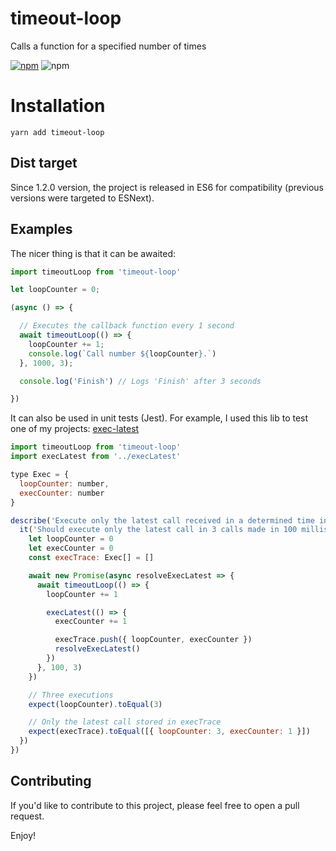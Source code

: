 # timeout-loop
Calls a function for a specified number of times

[![npm](https://img.shields.io/npm/v/timeout-loop.svg)](https://www.npmjs.com/package/timeout-loop) ![npm](https://img.shields.io/npm/dy/timeout-loop)


# Installation
```
yarn add timeout-loop
```

## Dist target
Since 1.2.0 version, the project is released in ES6 for compatibility (previous versions were targeted to ESNext).

## Examples

The nicer thing is that it can be awaited:


```js
import timeoutLoop from 'timeout-loop'

let loopCounter = 0;

(async () => {

  // Executes the callback function every 1 second
  await timeoutLoop(() => {
    loopCounter += 1;
    console.log(`Call number ${loopCounter}.`)
  }, 1000, 3);

  console.log('Finish') // Logs 'Finish' after 3 seconds

})
```

It can also be used in unit tests (Jest). For example, I used this lib to test one of my projects: [exec-latest](https://github.com/alexandrehpiva/exec-latest)

```js
import timeoutLoop from 'timeout-loop'
import execLatest from '../execLatest'

type Exec = {
  loopCounter: number,
  execCounter: number
}

describe('Execute only the latest call received in a determined time in milliseconds', () => {
  it('Should execute only the latest call in 3 calls made in 100 milliseconds each', async () => {
    let loopCounter = 0
    let execCounter = 0
    const execTrace: Exec[] = []

    await new Promise(async resolveExecLatest => {
      await timeoutLoop(() => {
        loopCounter += 1

        execLatest(() => {
          execCounter += 1

          execTrace.push({ loopCounter, execCounter })
          resolveExecLatest()
        })
      }, 100, 3)
    })

    // Three executions
    expect(loopCounter).toEqual(3)

    // Only the latest call stored in execTrace
    expect(execTrace).toEqual([{ loopCounter: 3, execCounter: 1 }])
  })
})
```

## Contributing
If you'd like to contribute to this project, please feel free to open a pull request.

Enjoy!
